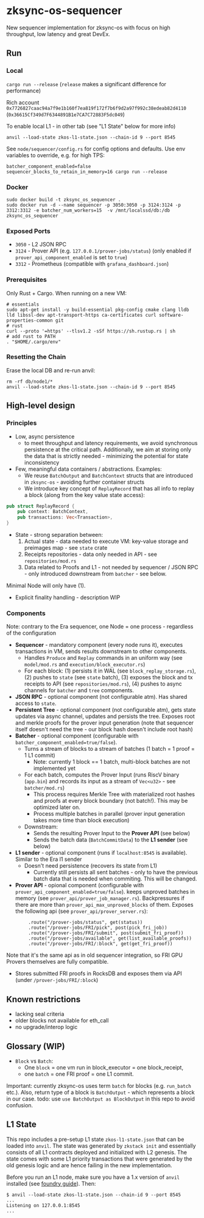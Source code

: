 # zksync-os-sequencer
New sequencer implementation for zksync-os with focus on high throughput, low latency and great DevEx.

## Run
### Local
`cargo run --release` (`release` makes a significant difference for performance)

Rich account `0x7726827caac94a7f9e1b160f7ea819f172f7b6f9d2a97f992c38edeab82d4110` (`0x36615Cf349d7F6344891B1e7CA7C72883F5dc049`)

To enable local L1 - in other tab (see "L1 State" below for more info)
```
anvil --load-state zkos-l1-state.json --chain-id 9 --port 8545
```

See `node/sequencer/config.rs` for config options and defaults. Use env variables to override, e.g. for high TPS:
```
batcher_component_enabled=false sequencer_blocks_to_retain_in_memory=16 cargo run --release
```

### Docker
```
sudo docker build -t zksync_os_sequencer .
sudo docker run -d --name sequencer -p 3050:3050 -p 3124:3124 -p 3312:3312 -e batcher_num_workers=15  -v /mnt/localssd/db:/db   zksync_os_sequencer
```

### Exposed Ports
* `3050` - L2 JSON RPC
* `3124` - Prover API (e.g. `127.0.0.1/prover-jobs/status`) (only enabled if `prover_api_component_enabled` is set to `true`)
* `3312` - Prometheus (compatible with `grafana_dashboard.json`)


### Prerequisites
Only Rust + Cargo.
When running on a new VM:
```
# essentials
sudo apt-get install -y build-essential pkg-config cmake clang lldb lld libssl-dev apt-transport-https ca-certificates curl software-properties-common git
# rust
curl --proto '=https' --tlsv1.2 -sSf https://sh.rustup.rs | sh
# add rust to PATH
. "$HOME/.cargo/env"    
```

### Resetting the Chain
Erase the local DB and re-run anvil:
```
rm -rf db/node1/*
anvil --load-state zkos-l1-state.json --chain-id 9 --port 8545
```

## High-level design
### Principles
* Low, async persistence
  * to meet throughput and latency requirements, we avoid synchronous persistence at the critical path. Additionally, we aim at storing only the data that is strictly needed - minimizing the potential for state inconsistency
* Few, meaningful data containers / abstractions. Examples:
  * We reuse `BatchOutput` and `BatchContext` structs that are introduced in `zksync-os`  - avoiding further container structs
  * We introduce key concept of `ReplayRecord` that has all info to replay a block (along from the key value state access):
```rust
pub struct ReplayRecord {
    pub context: BatchContext,
    pub transactions: Vec<Transaction>,
}
```
* State - strong separation between:
  1. Actual state - data needed to execute VM: key-value storage and preimages map - see `state` crate
  2. Receipts repositories - data only needed in API - see `repositories/mod.rs`
  3. Data related to Proofs and L1 - not needed by sequencer / JSON RPC - only introduced downstream from `batcher` - see below.
     
Minimal Node will only have (1).
* Explicit finality handling - description WIP

### Components
Note: contrary to the Era sequencer, one Node = one process - regardless of the configuration
* **Sequencer** - mandatory component (every node runs it), executes transactions in VM, sends results downstream to other components.
  * Handles `Produce` and `Replay` commands in an uniform way (see `model/mod.rs` and `execution/block_executor.rs`)
  * For each block: (1) persists it in WAL (see `block_replay_storage.rs`), (2) pushes to `state` (see `state` batch), (3) exposes the block and tx receipts to API (see `repositories/mod.rs`), (4) pushes to async channels for `batcher` and `tree` components.
* **JSON RPC** - optional component (not configurable atm). Has shared access to `state`.
* **Persistent Tree** - optional component (not configurable atm), gets state updates via async channel, updates and persists the tree. Exposes root and merkle proofs for the prover input generation (note that sequencer itself doesn't need the tree - our block hash doesn't include root hash)
* **Batcher** - optional component (configurable with `batcher_component_enabled=true/false`).
  * Turns a stream of blocks to a stream of batches (1 batch = 1 proof = 1 L1 commit)
    * Note: currently 1 block == 1 batch, multi-block batches are not implemented yet 
  * For each batch, computes the Prover Input (runs RiscV binary (`app.bin`) and records its input as a stream of `Vec<u32>` - see `batcher/mod.rs`)
    * This process requires Merkle Tree with materialized root hashes and proofs at every block boundary (not batch!). This may be optimized later on. 
    * Process multiple batches in parallel (prover input generation takes more time than block execution)
  * Downstream:
    * Sends the resulting Prover Input to the **Prover API** (see below)
    * Sends the batch data (`BatchCommitData`) to the **L1 sender** (see below)
* **L1 sender** - optional component (runs if `localhost:8545` is available). Similar to the Era l1 sender
  * Doesn't need persistence (recovers its state from L1)
    * Currently still persists all sent batches - only to have the previous batch data that is needed when commiting. This will be changed.
* **Prover API** - opional component (configurable with `prover_api_component_enabled=true/false`). keeps unproved batches in memory (see `prover_api/prover_job_manager.rs`). Backpressures if there are more than `prover_api_max_unproved_blocks` of them. Exposes the following api (see `prover_api/prover_server.rs`):
```
        .route("/prover-jobs/status", get(status))
        .route("/prover-jobs/FRI/pick", post(pick_fri_job))
        .route("/prover-jobs/FRI/submit", post(submit_fri_proof))
        .route("/prover-jobs/available", get(list_available_proofs))
        .route("/prover-jobs/FRI/:block", get(get_fri_proof))
```
Note that it's the same api as in old sequencer integration, so FRI GPU Provers themselves are fully compatible. 
  * Stores submitted FRI proofs in RocksDB and exposes them via API (under `/prover-jobs/FRI/:block`)


## Known restrictions

* lacking seal criteria
* older blocks not available for eth_call
* no upgrade/interop logic

## Glossary (WIP)

* `Block` vs `Batch`:
  * One `block` = one vm run in block_executor = one block_receipt, 
  * one `batch` = one FRI proof = one L1 commit.

Important: currently zksync-os uses term `batch` for blocks (e.g. `run_batch` etc.). 
Also, return type of a block is `BatchOutput` - which represents a block in our case. 
todo: use `use BatchOutput as BlockOutput` in this repo to avoid confusion.

## L1 State

This repo includes a pre-setup L1 state `zkos-l1-state.json` that can be loaded into `anvil`. The state was generated by `zkstack init` and essentially consists of all L1 contracts deployed and initialized with L2 genesis. The state comes with some L1 priority transactions that were generated by the old genesis logic and are hence failing in the new implementation.

Before you run an L1 node, make sure you have a 1.x version of `anvil` installed (see [foundry guide](https://getfoundry.sh/)). Then:

```
$ anvil --load-state zkos-l1-state.json --chain-id 9 --port 8545
...
Listening on 127.0.0.1:8545
...
```
